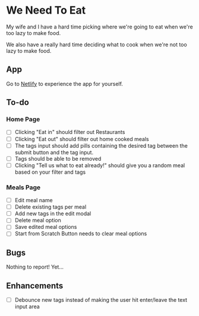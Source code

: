 # We Need To Eat

My wife and I have a hard time picking where we're going to eat when we're too lazy to make food.

We also have a really hard time deciding what to cook when we're not too lazy to make food.

## App

Go to [Netlify](https://weneedtoeat.netlify.app) to experience the app for yourself.

## To-do

### Home Page

-  [ ] Clicking "Eat in" should filter out Restaurants
-  [ ] Clicking "Eat out" should filter out home cooked meals
-  [ ] The tags input should add pills containing the desired tag between the submit button and the tag input.
-  [ ] Tags should be able to be removed
-  [ ] Clicking "Tell us what to eat already!" should give you a random meal based on your filter and tags

### Meals Page

-  [ ] Edit meal name
-  [ ] Delete existing tags per meal
-  [ ] Add new tags in the edit modal
-  [ ] Delete meal option
-  [ ] Save edited meal options
-  [ ] Start from Scratch Button needs to clear meal options

## Bugs

Nothing to report! Yet...

## Enhancements

-  [ ] Debounce new tags instead of making the user hit enter/leave the text input area
